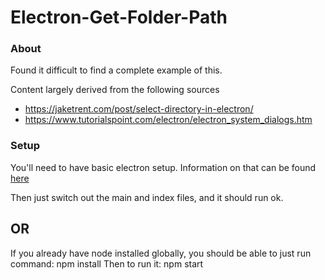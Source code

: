 # Electron-Get-Folder-Path

### About 
Found it difficult to find a complete example of this.

Content largely derived from the following sources

* <a href="https://jaketrent.com/post/select-directory-in-electron/">https://jaketrent.com/post/select-directory-in-electron/</a>
* <a href="https://www.tutorialspoint.com/electron/electron_system_dialogs.htm">https://www.tutorialspoint.com/electron/electron_system_dialogs.htm</a>

### Setup
You'll need to have basic electron setup. Information on that can be found <a href="https://electronjs.org/docs/tutorial/first-app">here</a>

Then just switch out the main and index files, and it should run ok.

## OR
If you already have node installed globally, you should be able to just run command:
npm install
Then to run it:
npm start
